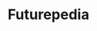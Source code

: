 ---
title: 'Futurepedia '
description: 'The largest ai tools directory, updated daily'
link: 'https://www.futurepedia.io/'
imageURL: 'https://res.cloudinary.com/dc6mrv5cb/image/upload/v1703875369/personal-resources/ai/www.futurepedia.io__wga9qu.png'
---